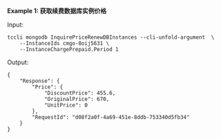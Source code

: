 **Example 1: 获取续费数据库实例价格**



Input: 

```
tccli mongodb InquirePriceRenewDBInstances --cli-unfold-argument  \
    --InstanceIds cmgo-8oij5631 \
    --InstanceChargePrepaid.Period 1
```

Output: 
```
{
    "Response": {
        "Price": {
            "DiscountPrice": 455.6,
            "OriginalPrice": 670,
            "UnitPrice": 0
        },
        "RequestId": "d08f2a0f-4a69-451e-8ddb-753340d5fb34"
    }
}
```

